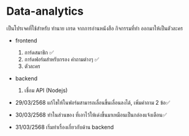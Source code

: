 # Data-analytics

เป็นโปรเจคที่ใช้สำหรับ ทำนาย เกรด จากการอ่านหนังสือ กิจกรรมที่ทำ ออกมาให้เป็นตัวละคร 
  - frontend
      1. การ์ดสมาชิก ✅
      2. การ์ดฟอร์มสำหรับกรอง คำถามต่างๆ ✅
      3. ตัวละคร
  - backend
      1. เชื่อม API (Nodejs)


- 29/03/2568  แก้ไขให้ในฟอร์มสามารถเลื่อนขึ้นเลื่อนลงได้, เพิ่มคำถาม 2 ข้อ✅
- 30/03/2568  ทำในส่วนของ ที่เอาไว้ให้เด่งขึ้นมาเหมือนเป็นกล่องแจ้งเตือน✅
- 31/03/2568 เริ่มทำเรื่องเกี่ยวกับด้าน backend
